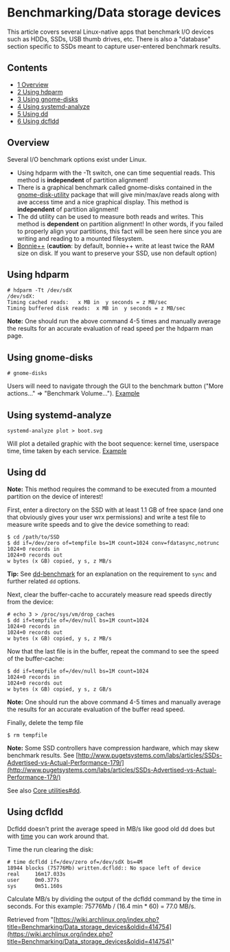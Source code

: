 # Benchmarking/Data storage devices

This article covers several Linux-native apps that benchmark I/O devices such as HDDs, SSDs, USB thumb drives, etc. There is also a "database" section specific to SSDs meant to capture user-entered benchmark results.

## Contents

*   [1 Overview](#Overview)
*   [2 Using hdparm](#Using_hdparm)
*   [3 Using gnome-disks](#Using_gnome-disks)
*   [4 Using systemd-analyze](#Using_systemd-analyze)
*   [5 Using dd](#Using_dd)
*   [6 Using dcfldd](#Using_dcfldd)

## Overview

Several I/O benchmark options exist under Linux.

*   Using hdparm with the -Tt switch, one can time sequential reads. This method is **independent** of partition alignment!
*   There is a graphical benchmark called gnome-disks contained in the [gnome-disk-utility](https://www.archlinux.org/packages/?name=gnome-disk-utility) package that will give min/max/ave reads along with ave access time and a nice graphical display. This method is **independent** of partition alignment!
*   The dd utility can be used to measure both reads and writes. This method is **dependent** on partition alignment! In other words, if you failed to properly align your partitions, this fact will be seen here since you are writing and reading to a mounted filesystem.
*   [Bonnie++](/index.php/Benchmarking#Bonnie.2B.2B "Benchmarking") (**caution**: by default, bonnie++ write at least twice the RAM size on disk. If you want to preserve your SSD, use non default option)

## Using hdparm

```
# hdparm -Tt /dev/sdX
/dev/sdX:
Timing cached reads:   x MB in  y seconds = z MB/sec
Timing buffered disk reads:  x MB in  y seconds = z MB/sec

```

**Note:** One should run the above command 4-5 times and manually average the results for an accurate evaluation of read speed per the hdparm man page.

## Using gnome-disks

```
# gnome-disks

```

Users will need to navigate through the GUI to the benchmark button ("More actions..." => "Benchmark Volume..."). [Example](http://imgur.com/Ayv1B)

## Using systemd-analyze

```
systemd-analyze plot > boot.svg

```

Will plot a detailed graphic with the boot sequence: kernel time, userspace time, time taken by each service. [Example](http://imgur.com/4ywt1)

## Using dd

**Note:** This method requires the command to be executed from a mounted partition on the device of interest!

First, enter a directory on the SSD with at least 1.1 GB of free space (and one that obviously gives your user wrx permissions) and write a test file to measure write speeds and to give the device something to read:

```
$ cd /path/to/SSD
$ dd if=/dev/zero of=tempfile bs=1M count=1024 conv=fdatasync,notrunc
1024+0 records in
1024+0 records out
w bytes (x GB) copied, y s, z MB/s

```

**Tip:** See [dd-benchmark](https://romanrm.net/dd-benchmark) for an explanation on the requirement to `sync` and further related `dd` options.

Next, clear the buffer-cache to accurately measure read speeds directly from the device:

```
# echo 3 > /proc/sys/vm/drop_caches
$ dd if=tempfile of=/dev/null bs=1M count=1024
1024+0 records in
1024+0 records out
w bytes (x GB) copied, y s, z MB/s

```

Now that the last file is in the buffer, repeat the command to see the speed of the buffer-cache:

```
$ dd if=tempfile of=/dev/null bs=1M count=1024
1024+0 records in
1024+0 records out
w bytes (x GB) copied, y s, z GB/s

```

**Note:** One should run the above command 4-5 times and manually average the results for an accurate evaluation of the buffer read speed.

Finally, delete the temp file

```
$ rm tempfile

```

**Note:** Some SSD controllers have compression hardware, which may skew benchmark results. See [http://www.pugetsystems.com/labs/articles/SSDs-Advertised-vs-Actual-Performance-179/](http://www.pugetsystems.com/labs/articles/SSDs-Advertised-vs-Actual-Performance-179/)

See also [Core utilities#dd](/index.php/Core_utilities#dd "Core utilities").

## Using dcfldd

Dcfldd doesn't print the average speed in MB/s like good old dd does but with [time](/index.php/Benchmarking#time "Benchmarking") you can work around that.

Time the run clearing the disk:

```
# time dcfldd if=/dev/zero of=/dev/sdX bs=4M
18944 blocks (75776Mb) written.dcfldd:: No space left of device
real     16m17.033s
user     0m0.377s
sys      0m51.160s

```

Calculate MB/s by dividing the output of the dcfldd command by the time in seconds. For this example: 75776Mb / (16.4 min * 60) = 77.0 MB/s.

Retrieved from "[https://wiki.archlinux.org/index.php?title=Benchmarking/Data_storage_devices&oldid=414754](https://wiki.archlinux.org/index.php?title=Benchmarking/Data_storage_devices&oldid=414754)"